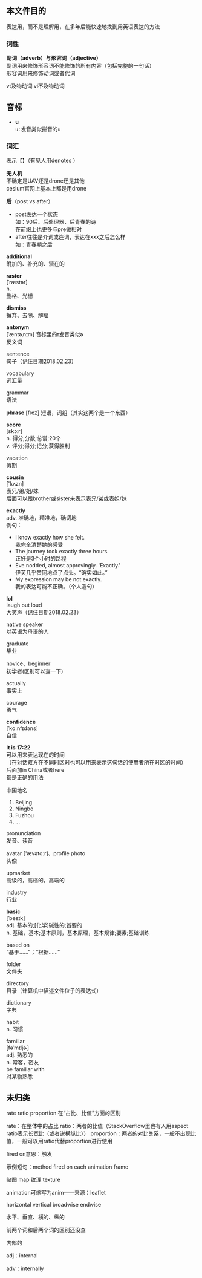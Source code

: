 
## 本文件目的
表达用，而不是理解用，在多年后能快速地找到用英语表达的方法




### 词性

**副词（adverb）与形容词（adjective）**    
副词用来修饰形容词不能修饰的所有内容（包括完整的一句话）    
形容词用来修饰动词或者代词

vt及物动词
vi不及物动词



## 音标

- **u**  
  `uː`发音类似拼音的`u`



### 词汇





表示【】（有见人用denotes ）





**无人机**  
不确定是UAV还是drone还是其他  
cesium官网上基本上都是用drone



**后**（post vs after）

- post表达一个状态  
  如：90后、后处理器、后青春的诗  
  在前缀上也更多与pre做相对  
- after往往是介词或连词，表达在xxx之后怎么样  
  如：青春期之后



**additional**  
附加的、补充的、潜在的

**raster**  
 [ˈræstər]  
n.  
删格、光栅



**dismiss**  
摒弃、去除、解雇

**antonym**    
[ˈæntəˌnɪm] 音标里的ɪ发音类似ə    
反义词

sentence    
句子（记住日期2018.02.23）

vocabulary    
词汇量

grammar    
语法

**phrase**
[frez]
短语，词组（其实这两个是一个东西）

**score**    
[skɔːr]    
n.
得分;分数;总谱;20个    
v.
评分;得分;记分;获得胜利

vacation    
假期

**cousin**    
['kʌzn]    
表兄/弟/姐/妹    
后面可以跟brother或sister来表示表兄/弟或表姐/妹

**exactly**    
adv.
准确地，精准地，确切地    
例句：    
- I know exactly how she felt.    
  我完全清楚她的感受
- The journey took exactly three hours.    
  正好是3个小时的路程
- Eve nodded, almost approvingly. 'Exactly.'    
  伊芙几乎赞同地点了点头。“确实如此。”
- My expression may be not exactly.    
  我的表达可能不正确。（个人造句）

**lol**    
laugh out loud    
大笑声（记住日期2018.02.23）

native speaker    
以英语为母语的人

graduate    
毕业

novice、beginner    
初学者(区别可以查一下)

actually    
事实上

courage    
勇气

**confidence**    
 [ˈkɑ:nfɪdəns]    
自信

**It is 17:22**    
可以用来表达现在的时间     
（在对话双方在不同时区时也可以用来表示这句话的使用者所在时区的时间）    
后面加in China或者here     
都是正确的用法

中国地名    
1. Beijing
1. Ningbo
1. Fuzhou
1. ...

pronunciation     
发音、读音

avatar ['ævətɑ:r]、profile photo    
头像

upmarket    
高级的，高档的，高端的

industry    
行业

**basic**    
 [ˈbesɪk]    
adj.
基本的;[化学]碱性的;首要的    
n.
基础，基本;基本原则，基本原理，基本规律;要素;基础训练    

based on    
“基于……”；“根据……”

folder    
文件夹

directory    
目录（计算机中描述文件位子的表达式）

dictionary    
字典

habit    
n. 习惯

familiar    
 [fəˈmɪljɚ]     
adj.
熟悉的    
n.
常客，密友    
be familiar with     
对某物熟悉

 

## 未归类

rate ratio proportion 在“占比、比值”方面的区别

rate：在整体中的占比
ratio：两者的比值（StackOverflow里也有人用aspect ratio表示长宽比（或者说横纵比））
proportion：两者的对比关系，一般不出现比值，一般可以用ratio代替proportion进行使用





fired on意思：触发

示例短句：method fired on each animation frame



贴图 map 纹理 texture

animation可缩写为anim——来源：leaflet



horizontal vertical broadwise endwise

水平、垂直、横的、纵的

前两个词和后两个词的区别还没查



内部的

adj：internal

adv：internally